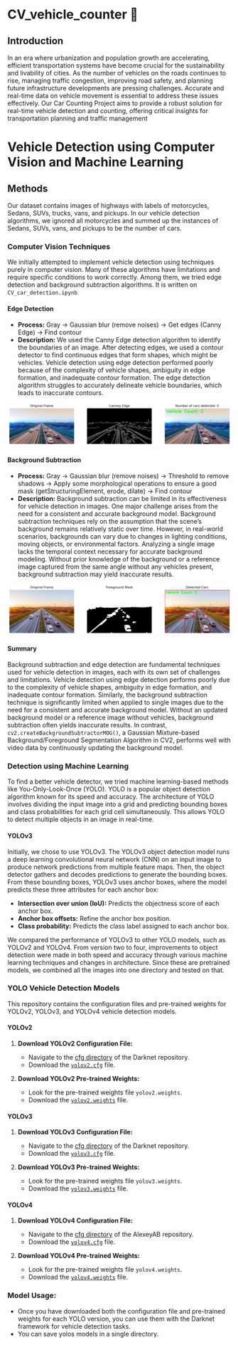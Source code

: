 # CV_vehicle_counter :car:

## Introduction
In an era where urbanization and population growth are accelerating, efficient transportation systems have
become crucial for the sustainability and livability of cities. As the number of vehicles on the roads continues
to rise, managing traffic congestion, improving road safety, and planning future infrastructure developments
are pressing challenges. Accurate and real-time data on vehicle movement is essential to address these issues
effectively. Our Car Counting Project aims to provide a robust solution for real-time vehicle detection and
counting, offering critical insights for transportation planning and traffic management

# Vehicle Detection using Computer Vision and Machine Learning

## Methods

Our dataset contains images of highways with labels of motorcycles, Sedans, SUVs, trucks, vans, and pickups. In our vehicle detection algorithms, we ignored all motorcycles and summed up the instances of Sedans, SUVs, vans, and pickups to be the number of cars.

### Computer Vision Techniques

We initially attempted to implement vehicle detection using techniques purely in computer vision. Many of these algorithms have limitations and require specific conditions to work correctly. Among them, we tried edge detection and background subtraction algorithms. It is written on `CV_car_detection.ipynb`

#### Edge Detection

- **Process:** Gray → Gaussian blur (remove noises) → Get edges (Canny Edge) → Find contour
- **Description:** We used the Canny Edge detection algorithm to identify the boundaries of an image. After detecting edges, we used a contour detector to find continuous edges that form shapes, which might be vehicles. Vehicle detection using edge detection performed poorly because of the complexity of vehicle shapes, ambiguity in edge formation, and inadequate contour formation. The edge detection algorithm struggles to accurately delineate vehicle boundaries, which leads to inaccurate contours.

![Canny Edge](Report/edge_detection.png)

#### Background Subtraction

- **Process:** Gray → Gaussian blur (remove noises) → Threshold to remove shadows → Apply some morphological operations to ensure a good mask (getStructuringElement, erode, dilate) → Find contour
- **Description:** Background subtraction can be limited in its effectiveness for vehicle detection in images. One major challenge arises from the need for a consistent and accurate background model. Background subtraction techniques rely on the assumption that the scene’s background remains relatively static over time. However, in real-world scenarios, backgrounds can vary due to changes in lighting conditions, moving objects, or environmental factors. Analyzing a single image lacks the temporal context necessary for accurate background modeling. Without prior knowledge of the background or a reference image captured from the same angle without any vehicles present, background subtraction may yield inaccurate results.

![Background Subtraction](Report/background_subtraction.png) 

#### Summary

Background subtraction and edge detection are fundamental techniques used for vehicle detection in images, each with its own set of challenges and limitations. Vehicle detection using edge detection performs poorly due to the complexity of vehicle shapes, ambiguity in edge formation, and inadequate contour formation. Similarly, the background subtraction technique is significantly limited when applied to single images due to the need for a consistent and accurate background model. Without an updated background model or a reference image without vehicles, background subtraction often yields inaccurate results. In contrast, `cv2.createBackgroundSubtractorMOG()`, a Gaussian Mixture-based Background/Foreground Segmentation Algorithm in CV2, performs well with video data by continuously updating the background model.

### Detection using Machine Learning

To find a better vehicle detector, we tried machine learning-based methods like You-Only-Look-Once (YOLO). YOLO is a popular object detection algorithm known for its speed and accuracy. The architecture of YOLO involves dividing the input image into a grid and predicting bounding boxes and class probabilities for each grid cell simultaneously. This allows YOLO to detect multiple objects in an image in real-time.

#### YOLOv3

Initially, we chose to use YOLOv3. The YOLOv3 object detection model runs a deep learning convolutional neural network (CNN) on an input image to produce network predictions from multiple feature maps. Then, the object detector gathers and decodes predictions to generate the bounding boxes. From these bounding boxes, YOLOv3 uses anchor boxes, where the model predicts these three attributes for each anchor box:
- **Intersection over union (IoU):** Predicts the objectness score of each anchor box.
- **Anchor box offsets:** Refine the anchor box position.
- **Class probability:** Predicts the class label assigned to each anchor box.

We compared the performance of YOLOv3 to other YOLO models, such as YOLOv2 and YOLOv4. From version two to four, improvements to object detection were made in both speed and accuracy through various machine learning techniques and changes in architecture. Since these are pretrained models, we combined all the images into one directory and tested on that.

### YOLO Vehicle Detection Models

This repository contains the configuration files and pre-trained weights for YOLOv2, YOLOv3, and YOLOv4 vehicle detection models.

#### YOLOv2

1. **Download YOLOv2 Configuration File:**
   - Navigate to the [cfg directory](https://github.com/pjreddie/darknet/tree/master/cfg) of the Darknet repository.
   - Download the [`yolov2.cfg`](https://github.com/pjreddie/darknet/blob/master/cfg/yolov2.cfg) file.

2. **Download YOLOv2 Pre-trained Weights:**
   - Look for the pre-trained weights file `yolov2.weights`.
   - Download the [`yolov2.weights`](https://github.com/pjreddie/darknet/blob/master/yolov2.weights) file.

#### YOLOv3

1. **Download YOLOv3 Configuration File:**
   - Navigate to the [cfg directory](https://github.com/pjreddie/darknet/tree/master/cfg) of the Darknet repository.
   - Download the [`yolov3.cfg`](https://github.com/pjreddie/darknet/blob/master/cfg/yolov3.cfg) file.

2. **Download YOLOv3 Pre-trained Weights:**
   - Look for the pre-trained weights file `yolov3.weights`.
   - Download the [`yolov3.weights`](https://github.com/pjreddie/darknet/blob/master/yolov3.weights) file.

#### YOLOv4

1. **Download YOLOv4 Configuration File:**
   - Navigate to the [cfg directory](https://github.com/AlexeyAB/darknet/tree/master/cfg) of the AlexeyAB repository.
   - Download the [`yolov4.cfg`](https://github.com/AlexeyAB/darknet/blob/master/cfg/yolov4.cfg) file.

2. **Download YOLOv4 Pre-trained Weights:**
   - Look for the pre-trained weights file `yolov4.weights`.
   - Download the [`yolov4.weights`](https://github.com/AlexeyAB/darknet/releases/download/darknet_yolo_v3_optimal/yolov4.weights) file.

### **Model Usage:**
   - Once you have downloaded both the configuration file and pre-trained weights for each YOLO version, you can use them with the Darknet framework for vehicle detection tasks.
   - You can save yolos models in a single directory.



